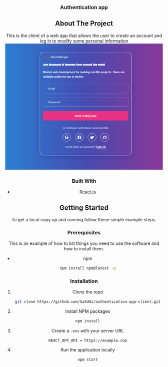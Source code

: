 <div id="top"></div>
<!-- PROJECT LOGO -->
<br />
<div align="center">
<h3 align="center">Authentication app</h3>

<!-- ABOUT THE PROJECT -->
## About The Project
This is the client of a web app that allows the user to create an account and log in to modify some personal information
[![Product Name Screen Shot][product-screenshot]](https://example.com)


### Built With

* [React.js](https://reactjs.org/)

<!-- GETTING STARTED -->
## Getting Started

To get a local copy up and running follow these simple example steps.

### Prerequisites

This is an example of how to list things you need to use the software and how to install them.
* npm
  ```sh
  npm install npm@latest -g
  ```

### Installation

1. Clone the repo
   ```sh
   git clone https://github.com/Sa4dUs/authentication-app-client.git
   ```
2. Install NPM packages
   ```sh
   npm install
   ```
3. Create a `.env` with your server URL
   ```
   REACT_APP_API = https://example.com
   ```
4. Run the application locally
   ```sh
   npm start
   ```

<!-- MARKDOWN LINKS & IMAGES -->
[product-screenshot]: ./public/screenshot.png